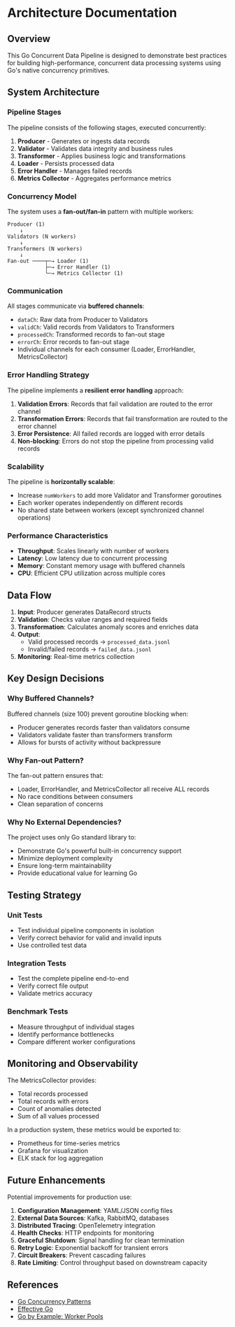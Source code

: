 # Architecture Documentation

## Overview

This Go Concurrent Data Pipeline is designed to demonstrate best practices for building high-performance, concurrent data processing systems using Go's native concurrency primitives.

## System Architecture

### Pipeline Stages

The pipeline consists of the following stages, executed concurrently:

1. **Producer** - Generates or ingests data records
2. **Validator** - Validates data integrity and business rules
3. **Transformer** - Applies business logic and transformations
4. **Loader** - Persists processed data
5. **Error Handler** - Manages failed records
6. **Metrics Collector** - Aggregates performance metrics

### Concurrency Model

The system uses a **fan-out/fan-in** pattern with multiple workers:

```
Producer (1)
    ↓
Validators (N workers)
    ↓
Transformers (N workers)
    ↓
Fan-out ────┬─→ Loader (1)
            ├─→ Error Handler (1)
            └─→ Metrics Collector (1)
```

### Communication

All stages communicate via **buffered channels**:
- `dataCh`: Raw data from Producer to Validators
- `validCh`: Valid records from Validators to Transformers
- `processedCh`: Transformed records to fan-out stage
- `errorCh`: Error records to fan-out stage
- Individual channels for each consumer (Loader, ErrorHandler, MetricsCollector)

### Error Handling Strategy

The pipeline implements a **resilient error handling** approach:

1. **Validation Errors**: Records that fail validation are routed to the error channel
2. **Transformation Errors**: Records that fail transformation are routed to the error channel
3. **Error Persistence**: All failed records are logged with error details
4. **Non-blocking**: Errors do not stop the pipeline from processing valid records

### Scalability

The pipeline is **horizontally scalable**:
- Increase `numWorkers` to add more Validator and Transformer goroutines
- Each worker operates independently on different records
- No shared state between workers (except synchronized channel operations)

### Performance Characteristics

- **Throughput**: Scales linearly with number of workers
- **Latency**: Low latency due to concurrent processing
- **Memory**: Constant memory usage with buffered channels
- **CPU**: Efficient CPU utilization across multiple cores

## Data Flow

1. **Input**: Producer generates DataRecord structs
2. **Validation**: Checks value ranges and required fields
3. **Transformation**: Calculates anomaly scores and enriches data
4. **Output**: 
   - Valid processed records → `processed_data.jsonl`
   - Invalid/failed records → `failed_data.jsonl`
5. **Monitoring**: Real-time metrics collection

## Key Design Decisions

### Why Buffered Channels?

Buffered channels (size 100) prevent goroutine blocking when:
- Producer generates records faster than validators consume
- Validators validate faster than transformers transform
- Allows for bursts of activity without backpressure

### Why Fan-out Pattern?

The fan-out pattern ensures that:
- Loader, ErrorHandler, and MetricsCollector all receive ALL records
- No race conditions between consumers
- Clean separation of concerns

### Why No External Dependencies?

The project uses only Go standard library to:
- Demonstrate Go's powerful built-in concurrency support
- Minimize deployment complexity
- Ensure long-term maintainability
- Provide educational value for learning Go

## Testing Strategy

### Unit Tests
- Test individual pipeline components in isolation
- Verify correct behavior for valid and invalid inputs
- Use controlled test data

### Integration Tests
- Test the complete pipeline end-to-end
- Verify correct file output
- Validate metrics accuracy

### Benchmark Tests
- Measure throughput of individual stages
- Identify performance bottlenecks
- Compare different worker configurations

## Monitoring and Observability

The MetricsCollector provides:
- Total records processed
- Total records with errors
- Count of anomalies detected
- Sum of all values processed

In a production system, these metrics would be exported to:
- Prometheus for time-series metrics
- Grafana for visualization
- ELK stack for log aggregation

## Future Enhancements

Potential improvements for production use:

1. **Configuration Management**: YAML/JSON config files
2. **External Data Sources**: Kafka, RabbitMQ, databases
3. **Distributed Tracing**: OpenTelemetry integration
4. **Health Checks**: HTTP endpoints for monitoring
5. **Graceful Shutdown**: Signal handling for clean termination
6. **Retry Logic**: Exponential backoff for transient errors
7. **Circuit Breakers**: Prevent cascading failures
8. **Rate Limiting**: Control throughput based on downstream capacity

## References

- [Go Concurrency Patterns](https://go.dev/blog/pipelines)
- [Effective Go](https://go.dev/doc/effective_go)
- [Go by Example: Worker Pools](https://gobyexample.com/worker-pools)
